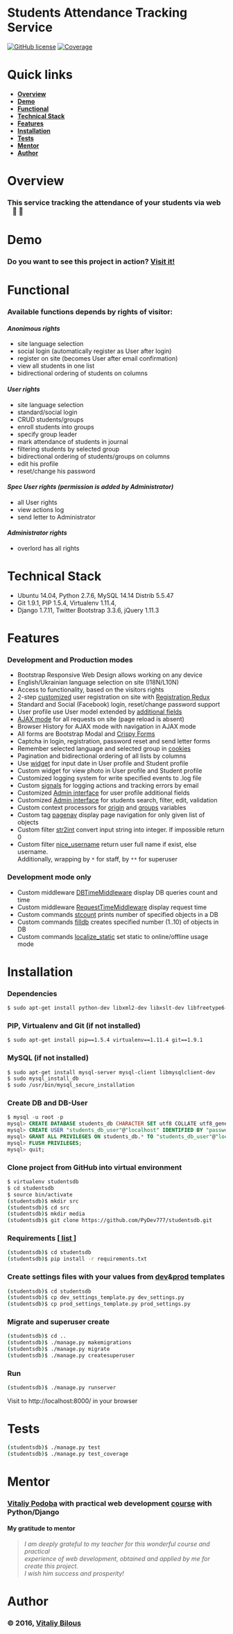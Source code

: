 # Students Attendance Tracking Service

[![GitHub license](https://img.shields.io/badge/license-MIT-blue.svg)](LICENSE)
[![Coverage](https://img.shields.io/badge/coverage-52%25-yellow.svg)](https://github.com/kmike/django-coverage)

# Quick links

- [**Overview**](#overview)
- [**Demo**](#demo)
- [**Functional**](#functional)
- [**Technical Stack**](#technical-stack)
- [**Features**](#features)
- [**Installation**](#installation)
- [**Tests**](#tests)
- [**Mentor**](#mentor)
- [**Author**](#author)


# Overview

### This service tracking the attendance of your students via web &nbsp;&nbsp; :busts_in_silhouette: :eyes: 


# Demo

### Do you want to see this project in action? [Visit it!](http://presentation.ml/)


# Functional

### Available functions depends by rights of visitor:

#### *Anonimous rights*

- site language selection
- social login (automatically register as User after login)
- register on site (becomes User after email confirmation)
- view all students in one list
- bidirectional ordering of students on columns

#### *User rights*

- site language selection
- standard/social login
- CRUD students/groups
- enroll students into groups
- specify group leader
- mark attendance of students in journal
- filtering students by selected group
- bidirectional ordering of students/groups on columns
- edit his profile
- reset/change his password

#### *Spec User rights (permission is added by Administrator)*

- all User rights
- view actions log
- send letter to Administrator

#### *Administrator rights*

- overlord has all rights


# Technical Stack

- Ubuntu 14.04, Python 2.7.6, MySQL 14.14 Distrib 5.5.47
- Git 1.9.1, PIP 1.5.4, Virtualenv 1.11.4, 
- Django 1.7.11, Twitter Bootstrap 3.3.6, jQuery 1.11.3


# Features

### Development and Production modes

- Bootstrap Responsive Web Design allows working on any device
- English/Ukrainian language selection on site (I18N/L10N)
- Access to functionality, based on the visitors rights
- 2-step [customized](stud_auth/views.py) user registration on site with [Registration Redux](http://django-registration-redux.readthedocs.io/en/latest/)
- Standard and Social (Facebook) login, reset/change password support 
- User profile use User model extended by [additional fields](stud_auth/models.py)
- [AJAX mode](students/static/js/main.js) for all requests on site (page reload is absent)
- Browser History for AJAX mode with navigation in AJAX mode
- All forms are Bootstrap Modal and [Crispy Forms](http://django-crispy-forms.readthedocs.io/en/latest/)
- Captcha in login, registration, password reset and send letter forms
- Remember selected language and selected group in [cookies](https://plugins.jquery.com/cookie/)
- Pagination and bidirectional ordering of all lists by columns
- Use [widget](http://eonasdan.github.io/bootstrap-datetimepicker/) for input date in User profile and Student profile
- Custom widget for view photo in User profile and Student profile
- Customized logging system for write specified events to .log file
- Custom [signals](students/signals.py) for logging actions and tracking errors by email
- Customized [Admin interface](stud_auth/admin.py) for user profile additional fields
- Customized [Admin interface](students/admin.py) for students search, filter, edit, validation
- Custom context processors for [origin](studentsdb/context_processors.py) and [groups](students/context_processors.py) variables
- Custom tag [pagenav](students/templatetags/pagenav.py) display page navigation for only given list of objects
- Custom filter [str2int](students/templatetags/str2int.py) convert input string into integer. If impossible return 0
- Custom filter [nice_username](students/templatetags/nice_username.py) return user full name if exist, else username.  
Additionally, wrapping by `*` for staff, by `**` for superuser

### Development mode only

- Custom middleware [DBTimeMiddleware](studentsdb/middleware.py) display DB queries count and time
- Custom middleware [RequestTimeMiddleware](studentsdb/middleware.py) display request time
- Custom commands [stcount](students/management/commands/stcount.py) prints number of specified objects in a DB
- Custom commands [filldb](students/management/commands/fill_db.py) creates specified number (1..10) of objects in DB
- Custom commands [localize_static](students/management/commands/localize_static.py) set static to online/offline usage mode


# Installation

### Dependencies

```sh
$ sudo apt-get install python-dev libxml2-dev libxslt-dev libfreetype6-dev libjpeg8-dev zlib1g-dev
```

### PIP, Virtualenv and Git (if not installed)

```sh
$ sudo apt-get install pip==1.5.4 virtualenv==1.11.4 git==1.9.1
```

### MySQL (if not installed)

```sh
$ sudo apt-get install mysql-server mysql-client libmysqlclient-dev
$ sudo mysql_install_db
$ sudo /usr/bin/mysql_secure_installation
```

### Create DB and DB-User

```sql
$ mysql -u root -p
mysql> CREATE DATABASE students_db CHARACTER SET utf8 COLLATE utf8_general_ci;
mysql> CREATE USER "students_db_user"@"localhost" IDENTIFIED BY "password";
mysql> GRANT ALL PRIVILEGES ON students_db.* TO "students_db_user"@"localhost";
mysql> FLUSH PRIVILEGES;
mysql> quit;
```

### Clone project from GitHub into virtual environment

```sh
$ virtualenv studentsdb
$ cd studentsdb
$ source bin/activate
(studentsdb)$ mkdir src
(studentsdb)$ cd src
(studentsdb)$ mkdir media
(studentsdb)$ git clone https://github.com/PyDev777/studentsdb.git
```

### Requirements [[ list ](requirements.txt)]

```sh
(studentsdb)$ cd studentsdb
(studentsdb)$ pip install -r requirements.txt
```

### Create settings files with your values from [dev](studentsdb/dev_settings_template.py)&[prod](studentsdb/prod_settings_template.py) templates

```sh
(studentsdb)$ cd studentsdb
(studentsdb)$ cp dev_settings_template.py dev_settings.py
(studentsdb)$ cp prod_settings_template.py prod_settings.py
```

### Migrate and superuser create

```sh
(studentsdb)$ cd ..
(studentsdb)$ ./manage.py makemigrations
(studentsdb)$ ./manage.py migrate
(studentsdb)$ ./manage.py createsuperuser
```

### Run

```sh
(studentsdb)$ ./manage.py runserver
```
Visit to http://localhost:8000/ in your browser


# Tests

```sh
(studentsdb)$ ./manage.py test
(studentsdb)$ ./manage.py test_coverage
```

# Mentor

### [Vitaliy Podoba](http://www.vitaliypodoba.com/) with practical web development [course](http://www.vitaliypodoba.com/books/django-for-beginners/) with Python/Django

#### My gratitude to mentor

> *I am deeply grateful to my teacher for this wonderful course and practical  
experience of web development, obtained and applied by me for create this project.  
I wish him success and prosperity!*


# Author

### :copyright: 2016, [Vitaliy Bilous](https://pydev777.github.io/)
